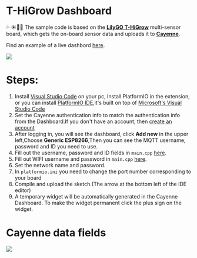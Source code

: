 # T-HiGrow Dashboard

💦 ☀💨🌹 The sample code is based on the **[LilyGO T-HiGrow](https://www.aliexpress.com/item/32815782900.html)** multi-sensor board, which gets the on-board sensor data and uploads it to **[Cayenne](https://cayenne.mydevices.com/)**.

Find an example of a live dashbord [here](https://cayenne.mydevices.com/shared/5f5d15c82130755bb2a55562/project/e9af04f1-b554-4317-b4fb-5e5d4d831b7d).

![](image/1.jpg)

# Steps:
1. Install [Visual Studio Code](https://code.visualstudio.com/) on your pc, Install PlatformIO in the extension, or you can install [PlatformIO IDE](https://platformio.org/platformio-ide),it's built on top of [Microsoft's Visual Studio Code](https://code.visualstudio.com/)
2. Set the Cayenne authentication info to match the authentication info from the Dashboard.If you don't have an account, then [create an account](https://accounts.mydevices.com/auth/realms/cayenne/login-actions/registration?client_id=cayenne-web-app&tab_id=01AaoLwmlng)
3. After logging in, you will see the dashboard, click **Add new** in the upper left,Choose **Generic ESP8266**,Then you can see the MQTT username, password and ID you need to use.
5. Fill out the username, password and ID fields in `main.cpp` [here](https://github.com/robinvanemden/sensors/blob/d34218e337a78562e73d7c52e8f850a2deed7dfb/higrow/src/main.cpp#L40-L42).
6. Fill out WIFI username and password in `main.cpp` [here](https://github.com/robinvanemden/sensors/blob/d34218e337a78562e73d7c52e8f850a2deed7dfb/higrow/src/main.cpp#L36-L37).
4. Set the network name and password.
5. In `platformio.ini` you need to change the port number corresponding to your board
6. Compile and upload the sketch.(The arrow at the bottom left of the IDE editor)
7. A temporary widget will be automatically generated in the Cayenne Dashboard. To make the widget permanent click the plus sign on the widget.

# Cayenne data fields
![](image/2.png)
